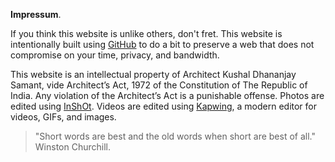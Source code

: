 **Impressum**.

If you think this website is unlike others, don't fret. This website is intentionally built using <a href="https://github.com/kushalsamant/yourmailproject" rel="nopener noreferrer" target="_blank">GitHub</a> to do a bit to preserve a web that does not compromise on your time, privacy, and bandwidth.

This website is an intellectual property of Architect Kushal Dhananjay Samant, vide Architect’s Act, 1972 of the Constitution of The Republic of India. Any violation of the Architect’s Act is a punishable offense. Photos are edited using <a href="https://www.inshot.com" rel="nopener noreferrer" target="_blank">InShOt</a>. Videos are edited using <a href="https://www.kapwing.com" rel="nopener noreferrer" target="_blank">Kapwing</a>, a modern editor for videos, GIFs, and images.

> "Short words are best and the old words when short are best of all."  
> Winston Churchill.
